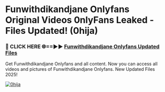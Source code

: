 # Funwithdikandjane Onlyfans Original Videos 0nlyFans Leaked - Files Updated! (0hija)

<h3>🔴 CLICK HERE 🌐==►► <a href="https://tinyurl.com/3hn5wdd3" rel="nofollow">Funwithdikandjane Onlyfans Updated Files</a></h3>

Get Funwithdikandjane Onlyfans and all content. Now you can access all videos and pictures of Funwithdikandjane Onlyfans. New Updated Files 2025!

[![0hija](https://i.imgur.com/4HnBqBT.gif)](https://tinyurl.com/3hn5wdd3)
